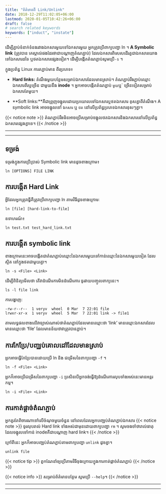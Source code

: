 ```yaml
---
title: "ព័ត៌មានពី Link/Unlink"
date: 2018-12-29T11:02:05+06:00
lastmod: 2020-01-05T10:42:26+06:00
draft: false
# search related keywords
keywords: ["induct", "instate"]
---
```

ដើម្បីភ្ជាប់ទំនាក់ទំនងរវាងឯកសារមួយទៅឯកសារមួយ អ្នកត្រូវប្រើពាក្យបញ្ជា ln ។ **A Symbolic link** (ត្រូវបាន គេស្គាល់ផងដែរថាជាបណ្តាញតំណភ្ជាប់) ដែលឯកសារពិសេសដើរតួជាឯកសារយោងទៅឯកសារដទៃ ឬថតឯកសារផ្សេងទៀត។ ដើម្បីបង្កើតតំណភ្ជាប់សូមប្រើ`-s` ។

ក្នុងប្រព័ន្ធ Linux ការតភ្ជាប់មាន ពីរប្រភេទ៖

- **Hard links:** តំណឹងមួយបន្ថែមសម្រាប់ឯកសារដែលមានស្រាប់។ តំណភ្ជាប់រឹងភ្ជាប់ឈ្មោះឯកសារពីរឬច្រើន ជាមួយនឹង **inode** ។ អ្នកអាចបង្កើតតំណភ្ជាប់ `មួយ`ឬ` ច្រើនទៀតសម្រាប់ឯកសារតែមួយ។

- **Soft links:**គឺជាព្រួញចង្អុលដោយប្រយោលទៅឯកសារឬថតឯកសារ ខុសគ្នាពីតំណឹង។ A symbolic link អាចចង្អុលទៅ `ឯកសារ` ឬ `ថត` នៅលើប្រព័ន្ធប្រភេទឯកសារខុសៗគ្នា។

{{< notice note >}}
តំណភ្ជាប់រឹងមិនអាចប្រើសម្រាប់ចង្អុលថតឯកសារនិងឯកសារនៅលើប្រព័ន្ធឯកសារផ្សេងគ្នាទេ។
{{< /notice >}}

---
---
## ទម្រង់
ទម្រង់ក្នុងការប្រើប្រាស់ Symbolic link មានដូចខាងក្រោម៖
```
ln [OPTIONS] FILE LINK
```
## ការបង្កើត Hard Link
អ្វីដែលអ្នកត្រូវធ្វើគឺត្រូវប្រើពាក្យបញ្ជា ln តាមវិធីដូចខាងក្រោមៈ
```
ln [file] [hard-link-to-file]
```
ឧទាហរណ៍៖
```
ln test.txt test_hard_link.txt
```
## ការបង្កើត symbolic link
ខាងក្រោមនេះអាចបង្កើតជាតំណភ្ជាប់ឈ្មោះនៃឯកសារមួយទៅកាន់ឈ្មោះនៃឯកសារមួយទៀត ដែលស្ថិត នៅក្នុងថតជាមួយគ្នា។
```
ln -s <File> <Link>
```
ដើម្បីពិនិត្យមើលថា តើវាដំណើរការមិនដំណើរការ ចូរវាយបញ្ចូលពាក្យនេះ។
```
ls -l file link
```
ការបង្ហាញ:
```
-rw-r--r--  1 veryv  wheel  0 Mar  7 22:01 file
lrwxr-xr-x  1 veryv  wheel  5 Mar  7 22:01 link -> file1
```
តាមលទ្ធផលខាងលើវាច្បាស់ណាស់ថាតំណភ្ជាប់ដែលមានឈ្មោះថា ‘link’ មានឈ្មោះឯកសារដែលមានឈ្មោះថា ‘file’ ដែលមានន័យថាវាត្រូវបានភ្ជាប់។

## ការកែប្រែ/បញ្ឈប់គោលដៅដែលមានស្រាប់
អ្នកអាចធ្វើកែប្រែបានដោយប្រើ ln និង ជម្រើសនៃពាក្យបញ្ជា `-f` ។
```
ln -f <File> <Link>
```
អ្នកក៏អាចប្រើជម្រើសនៃពាក្យបញ្ជា `-i` ប្រសិនបើអ្នកចង់ធ្វើឱ្យដំណើរការលុបទាំងអស់នេះមានអន្តរកម្ម។
```
ln -i <File> <Link>
```
## ការកាត់ផ្តាច់តំណភ្ជាប់
អ្នកគួរតែពិចារណាទៅលើចំណុចមួយចំនួន  នៅពេលដែលអ្នកបញ្ឈប់តំណភ្ជាប់ឯកសារ
{{< notice note >}}
ចូរលុបរាល់ Hard link ទាំងអស់ជាមុនដោយពាក្យបញ្ជា `rm` ។ សូមចងចាំថារាល់ធាតុដែលចង្អុលទៅកាន់ inodeគឺជាបណ្តាញ hard link។
{{< /notice >}}


ក្រៅពីនេះ អ្នកក៏អាចបញ្ឈប់តំណភ្ជាប់តាមពាក្យបញ្ជា `unlink` ដូចគ្នា។ 
```
unlink file
```
{{< notice tip >}}
ពួកណែនាំឲ្យប្រើតាមវិធីចុងក្រោយក្នុងការកាត់ផ្តាច់តំណភ្ជាប់
{{< /notice >}}

{{< notice info >}}
សម្រាប់ព័ត៌មានបន្ថែម សូមប្រើ `--help`។
{{< /notice >}}

---
---